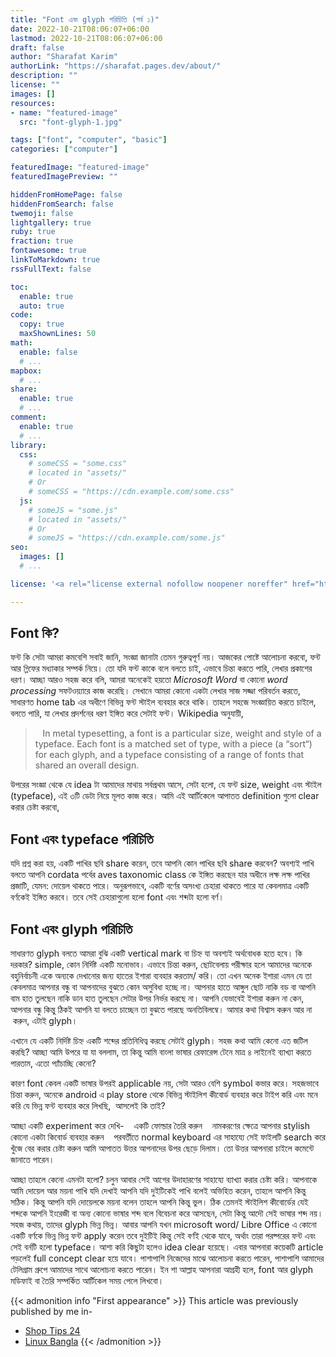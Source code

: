 ```yaml
---
title: "Font এবং glyph পরিচিতি (পর্ব ১)"
date: 2022-10-21T08:06:07+06:00
lastmod: 2022-10-21T08:06:07+06:00
draft: false
author: "Sharafat Karim"
authorLink: "https://sharafat.pages.dev/about/"
description: ""
license: ""
images: []
resources:
- name: "featured-image"
  src: "font-glyph-1.jpg"

tags: ["font", "computer", "basic"]
categories: ["computer"]

featuredImage: "featured-image"
featuredImagePreview: ""

hiddenFromHomePage: false
hiddenFromSearch: false
twemoji: false
lightgallery: true
ruby: true
fraction: true
fontawesome: true
linkToMarkdown: true
rssFullText: false

toc:
  enable: true
  auto: true
code:
  copy: true
  maxShownLines: 50
math:
  enable: false
  # ...
mapbox:
  # ...
share:
  enable: true
  # ...
comment:
  enable: true
  # ...
library:
  css:
    # someCSS = "some.css"
    # located in "assets/"
    # Or
    # someCSS = "https://cdn.example.com/some.css"
  js:
    # someJS = "some.js"
    # located in "assets/"
    # Or
    # someJS = "https://cdn.example.com/some.js"
seo:
  images: []
  # ...

license: '<a rel="license external nofollow noopener noreffer" href="https://creativecommons.org/licenses/by-nc/4.0/" target="_blank">CC BY-NC 4.0</a>'

---
```


## Font কি?
   ফন্ট কি সেটা আমরা কমবেশি সবাই জানি, সংজ্ঞা জানাটা তেমন গুরুত্বপূর্ণ নয়। আজকের পোষ্টে আলোচনা করবো, ফন্ট আর গ্লিফের মধ্যাকার সম্পর্ক নিয়ে। তো যদি ফন্ট কাকে বলে বলতে চাই, এভাবে চিন্তা করতে পারি, লেখার প্রকাশের ধরণ। আচ্ছা আরও সহজ করে বলি, আমরা অনেকেই হয়তো <i>Microsoft Word</i> বা কোনো <i>word processing</i> সফটওয়্যারে কাজ করেছি। সেখানে আমরা কোনো একটা লেখার সাজ সজ্জা পরিবর্তন করতে, সাধারণত home tab এর অধীণে বিভিন্ন ফন্ট স্টাইল ব্যবহার করে থাকি। তাহলে সহজে সংজ্ঞায়িত করতে চাইলে, বলতে পারি, যা লেখার প্রদর্শনের ধরণ ইঙ্গিত করে সেটাই ফন্ট।  Wikipedia অনুযায়ী,
   <blockquote>
      <div>&nbsp; &nbsp;In metal typesetting, a font is a particular size, weight and style of a typeface. Each font is a matched set of type, with a piece (a “sort“) for each glyph, and a typeface consisting of a range of fonts that shared an overall design.</div>
   </blockquote>
    উপরের সংজ্ঞা থেকে যে idea টা আমাদের মাথায় সর্বপ্রথম আসে, সেটা হলো, যে ফন্ট size, weight এবং স্টাইল (typeface), এই ৩টি ডেটা নিয়ে মূলত কাজ করে। আমি এই আর্টিকেলে আপাতত definition গুলো clear করার চেষ্টা করবো,

## Font এবং typeface পরিচিতি
যদি প্রশ্ন করা হয়, একটি পাখির ছবি share করেন, তবে আপনি কোন পাখির ছবি share করবেন? অবশ্যই পাখি বলতে আপনি cordata পর্বের aves taxonomic class কে ইঙ্গিত করছেন যার অধীনে লক্ষ লক্ষ পাখির প্রজাটি, যেমন: দোয়েল থাকতে পারে। অনুরূপভাবে, একটি বর্ণের অসংখ্য চেহারা থাকতে পারে যা কেবলমাত্র একটি বর্ণকেই ইঙ্গিত করবে। তবে সেই চেহারাগুলো হলো font এবং শব্দটা হলো বর্ণ।

## Font এবং glyph পরিচিতি
সাধারণত glyph বলতে আমরা বুঝি একটি vertical mark বা চিহ্ন যা অবশ্যই অর্থবোধক হতে হবে। কি দরকার? simple, কোন নির্দিষ্ট একটি মনোভাব। এভাবে চিন্তা করুন, ছোটবেলায় পরীক্ষার হলে আমাদের অনেকে বহুনির্বাচনী একে অন্যকে দেখানোর জন্য হাতের ইশারা ব্যবহার করতাম/ করি। তো এখন অনেক ইশারা এমন যে তা কেবলমাত্র আপনার বন্ধু বা আপনাদের বুঝতে কোন অসুবিধা হচ্ছে না। আপনার হাতে আঙ্গুল ছোট নাকি বড় বা আপনি বাম হাত তুলছেন নাকি ডান হাত তুলছেন সেটার উপর নির্ভর করছে না। আপনি যেভাবেই ইশারা করুন না কেন, আপনার বন্ধু কিন্তু ঠিকই আপনি যা বলতে চাচ্ছেন তা বুঝতে পারছে অনতিবিলম্বে। আমার কথা বিশ্বাস করুন আর না &nbsp;করুন, এটাই glyph।

এখানে যে একটি নির্দিষ্ট চিহ্ন একটি শব্দের প্রতিনিধিত্ব করছে সেটাই glyph।  সহজ কথা আমি কেনো এত জটিল করছি?  আচ্ছা আমি উপরে যা যা বললাম, তা কিন্তু আমি বাংলা ভাষার রেফারেন্স টেনে মাত্র ৪ লাইনেই ব্যাখ্যা করতে পারতাম, এতো প্যাঁচাচ্ছি কেনো?

কারণ font কেবল একটি ভাষার উপরই applicable নয়, সেটা আরও বেশি symbol কভার করে।  সহজভাবে চিন্তা করুন, অনেকে android এ play store থেকে বিভিন্ন স্টাইলিশ কীবোর্ড ব্যবহার করে টাইপ করি এবং মনে করি যে ভিন্ন ফন্ট ব্যবহার করে লিখছি, &nbsp;আসলেই কি তাই?

আচ্ছা একটি experiment করে দেখি-  &nbsp; &nbsp;একটি ফোল্ডার তৈরি করুন &nbsp; &nbsp;নামকরণের ক্ষেত্রে আপনার stylish কোনো একটা কিবোর্ড ব্যবহার করুন &nbsp; &nbsp;পরবর্তীতে normal keyboard এর সাহায্যে সেই ফাইলটি search করে খুঁজে বের করার চেষ্টা করুন  আমি আপাতত উত্তর আপনাদের উপর ছেড়ে দিলাম। তো উত্তর আপনারা চাইলে কমেন্টে জানাতে পারেন।

আচ্ছা তাহলে কেনো এমনটা হলো?  চলুন আবার সেই আগের উদাহারণের সাহায্যে ব্যাখ্যা করার চেষ্টা করি। আপনাকে আমি দোয়েল আর ময়না পাখি যদি দেখাই আপনি যদি দুইটিকেই পাখি বলেই অভিহিত করেন, তাহলে আপনি কিন্তু সঠিক। কিন্তু আপনি যদি দোয়েলকে ময়না বলেন তাহলে আপনি কিন্তু ভুল। ঠিক তেমনই স্টাইলিশ কীবোর্ডের যেই শব্দকে আপনি ইংরেজী বা অন্য কোনো ভাষার শব্দ বলে বিবেচনা করে আসছেন, সেটা কিন্তু আদৌ সেই ভাষার শব্দ নয়। সহজ কথায়, তাদের glyph ভিন্ন ভিন্ন। আবার আপনি যখন microsoft word/ Libre Office এ কোনো একটি বর্ণকে ভিন্ন ভিন্ন ফন্ট apply করেন তবে দুইটিই কিন্তু সেই বর্ণই থেকে যাবে, অর্থাং তারা পরষ্পরের ফন্ট এবং সেই বর্নটি হলো typeface। আশা করি কিছুটা হলেও idea clear হয়েছে। এবার আপনারা কয়েকটি article পড়লেই full concept clear হয়ে যাবে। পাশাপাশি নিজেদের মাঝে আলোচনা করতে পারেন, পাশাপাশি আমাদের টেলিগ্রাম গ্রুপে আমাদের সাথে আলোচনা করতে পারেন।  ইন শা আল্লাহ আপনারা আগ্রহী হলে, font আর glyph মডিফাই বা তৈরি সম্পর্কিত আর্টিকেল সময় পেলে লিখবো।


{{< admonition info "First appearance" >}}
This article was previously published by me in-

- [Shop Tips 24](https://shoptips24.com/education-guideline/3716/)
- [Linux Bangla](https://linuxbangla.forumotion.asia/t30-font-glyph)
{{< /admonition >}}
